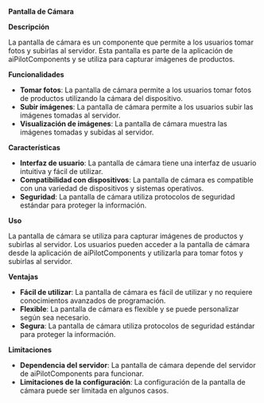 **Pantalla de Cámara**

**Descripción**

La pantalla de cámara es un componente que permite a los usuarios tomar fotos y subirlas al servidor. Esta pantalla es parte de la aplicación de aiPilotComponents y se utiliza para capturar imágenes de productos.

**Funcionalidades**

* **Tomar fotos**: La pantalla de cámara permite a los usuarios tomar fotos de productos utilizando la cámara del dispositivo.
* **Subir imágenes**: La pantalla de cámara permite a los usuarios subir las imágenes tomadas al servidor.
* **Visualización de imágenes**: La pantalla de cámara muestra las imágenes tomadas y subidas al servidor.

**Características**

* **Interfaz de usuario**: La pantalla de cámara tiene una interfaz de usuario intuitiva y fácil de utilizar.
* **Compatibilidad con dispositivos**: La pantalla de cámara es compatible con una variedad de dispositivos y sistemas operativos.
* **Seguridad**: La pantalla de cámara utiliza protocolos de seguridad estándar para proteger la información.

**Uso**

La pantalla de cámara se utiliza para capturar imágenes de productos y subirlas al servidor. Los usuarios pueden acceder a la pantalla de cámara desde la aplicación de aiPilotComponents y utilizarla para tomar fotos y subirlas al servidor.

**Ventajas**

* **Fácil de utilizar**: La pantalla de cámara es fácil de utilizar y no requiere conocimientos avanzados de programación.
* **Flexible**: La pantalla de cámara es flexible y se puede personalizar según sea necesario.
* **Segura**: La pantalla de cámara utiliza protocolos de seguridad estándar para proteger la información.

**Limitaciones**

* **Dependencia del servidor**: La pantalla de cámara depende del servidor de aiPilotComponents para funcionar.
* **Limitaciones de la configuración**: La configuración de la pantalla de cámara puede ser limitada en algunos casos.